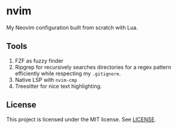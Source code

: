 # nvim

My Neovim configuration built from scratch with Lua.

## Tools

1. FZF as fuzzy finder
2. Ripgrep for recursively searches directories for a regex pattern efficiently
   while respecting my `.gitignore`.
3. Native LSP with `nvim-cmp`
4. Treesitter for nice text highlighting.

## License

This project is licensed under the MIT license. See [LICENSE](./LICENSE).
